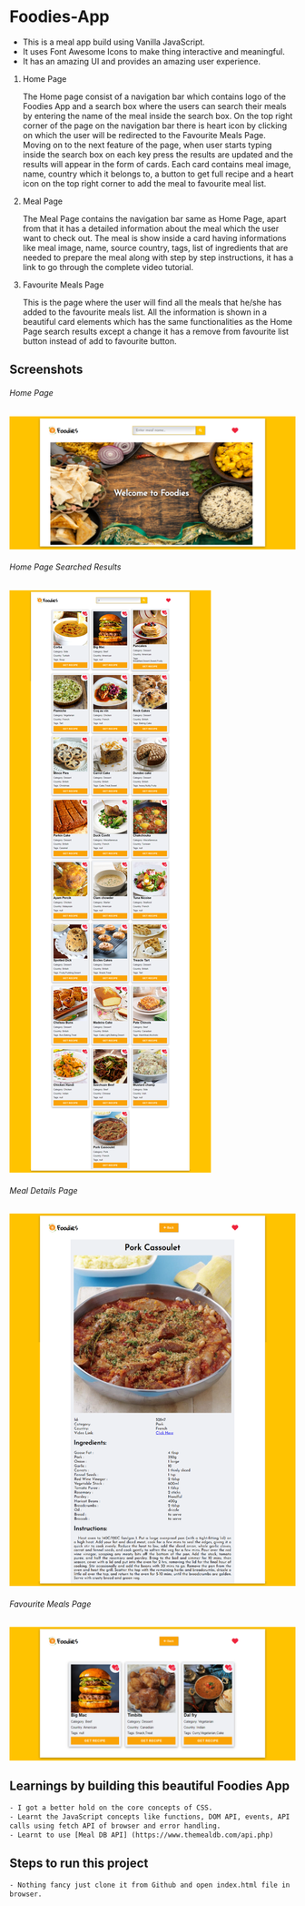 # Foodies-App

- This is a meal app build using Vanilla JavaScript.
- It uses Font Awesome Icons to make thing interactive and meaningful.
- It has an amazing UI and provides an amazing user experience.

1. Home Page

    The Home page consist of a navigation bar which contains logo of the Foodies App and a search box where the users can search their meals by entering the name of the meal inside the search box. On the top right corner of the page on the navigation bar there is heart icon by clicking on which the user will be redirected to the Favourite Meals Page.
    Moving on to the next feature of the page, when user starts typing inside the search box on each key press the results are updated and the results will appear in the form of cards. Each card contains meal image, name, country which it belongs to, a button to get full recipe and a heart icon on the top right corner to add the meal to favourite meal list. 

2. Meal Page

    The Meal Page contains the navigation bar same as Home Page, apart from that it has a detailed information about the meal which the user want to check out. The meal is show inside a card having informations like meal image, name, source country, tags, list of ingredients that are needed to prepare the meal along with step by step instructions, it has a link to go through the complete video tutorial.
    
3. Favourite Meals Page

    This is the page where the user will find all the meals that he/she has added to the favourite meals list. All the information is shown in a beautiful card elements which has the same functionalities as the Home Page search results except a change it has a remove from favourite list button instead of add to favourite button.
    
## Screenshots

###### Home Page

![Home Page Screenshot](images/screenshot1.png)

###### Home Page Searched Results

![Home Page Screenshot](images/screenshot2.png)

###### Meal Details Page

![Home Page Screenshot](images/screenshot3.png)

###### Favourite Meals Page

![Home Page Screenshot](images/screenshot4.png)

## Learnings by building this beautiful Foodies App

    - I got a better hold on the core concepts of CSS.
    - Learnt the JavaScript concepts like functions, DOM API, events, API calls using fetch API of browser and error handling.
    - Learnt to use [Meal DB API] (https://www.themealdb.com/api.php)
    
## Steps to run this project

    - Nothing fancy just clone it from Github and open index.html file in browser.
